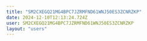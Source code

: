 ```yaml
---
title: "SM2CXEGQ21MG4BPC7JZRMFND61WNJ50ES3ZCNRZKP"
date: 2024-12-10T12:13:24.724Z
user: SM2CXEGQ21MG4BPC7JZRMFND61WNJ50ES3ZCNRZKP
layout: "users"
---
```

    